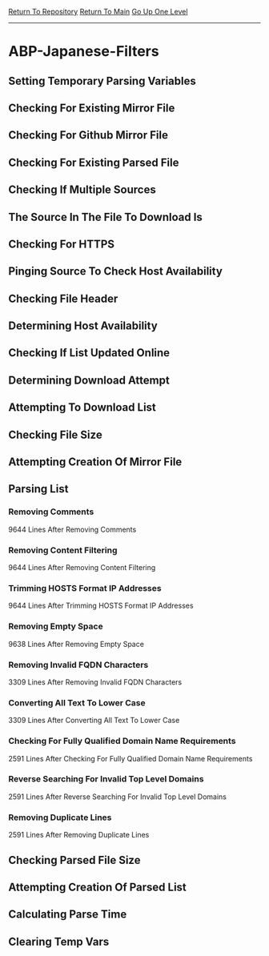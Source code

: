 [Return To Repository](https://github.com/deathbybandaid/piholeparser/)
[Return To Main](https://github.com/deathbybandaid/piholeparser/blob/master/RecentRunLogs/Mainlog.md)
[Go Up One Level](https://github.com/deathbybandaid/piholeparser/blob/master/RecentRunLogs/TopLevelScripts/30-Processing-Blacklists.md)
____________________________________
# ABP-Japanese-Filters
## Setting Temporary Parsing Variables
## Checking For Existing Mirror File
## Checking For Github Mirror File
## Checking For Existing Parsed File
## Checking If Multiple Sources
## The Source In The File To Download Is
## Checking For HTTPS
## Pinging Source To Check Host Availability
## Checking File Header
## Determining Host Availability
## Checking If List Updated Online
## Determining Download Attempt
## Attempting To Download List
## Checking File Size
## Attempting Creation Of Mirror File
## Parsing List
### Removing Comments
9644 Lines After Removing Comments
### Removing Content Filtering
9644 Lines After Removing Content Filtering
### Trimming HOSTS Format IP Addresses
9644 Lines After Trimming HOSTS Format IP Addresses
### Removing Empty Space
9638 Lines After Removing Empty Space
### Removing Invalid FQDN Characters
3309 Lines After Removing Invalid FQDN Characters
### Converting All Text To Lower Case
3309 Lines After Converting All Text To Lower Case
### Checking For Fully Qualified Domain Name Requirements
2591 Lines After Checking For Fully Qualified Domain Name Requirements
### Reverse Searching For Invalid Top Level Domains
2591 Lines After Reverse Searching For Invalid Top Level Domains
### Removing Duplicate Lines
2591 Lines After Removing Duplicate Lines
## Checking Parsed File Size
## Attempting Creation Of Parsed List
## Calculating Parse Time
## Clearing Temp Vars
